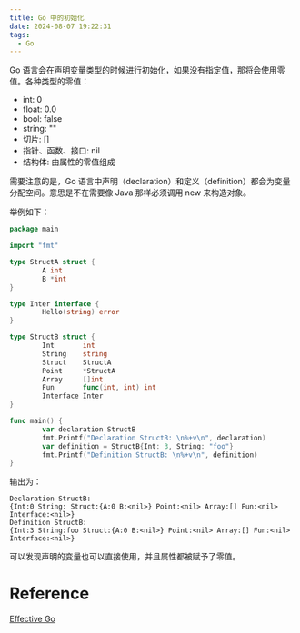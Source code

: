 ```yaml
---
title: Go 中的初始化
date: 2024-08-07 19:22:31
tags:
  - Go
---
```


Go 语言会在声明变量类型的时候进行初始化，如果没有指定值，那将会使用零值。各种类型的零值：

- int: 0
- float: 0.0
- bool: false
- string: ""
- 切片: []
- 指针、函数、接口: nil
- 结构体: 由属性的零值组成

需要注意的是，Go 语言中声明（declaration）和定义（definition）都会为变量分配空间。意思是不在需要像 Java 那样必须调用 new 来构造对象。

举例如下：

```go
package main

import "fmt"

type StructA struct {
        A int
        B *int
}

type Inter interface {
        Hello(string) error
}

type StructB struct {
        Int       int
        String    string
        Struct    StructA
        Point     *StructA
        Array     []int
        Fun       func(int, int) int
        Interface Inter
}

func main() {
        var declaration StructB
        fmt.Printf("Declaration StructB: \n%+v\n", declaration)
        var definition = StructB{Int: 3, String: "foo"}
        fmt.Printf("Definition StructB: \n%+v\n", definition)
}
```

输出为：

```
Declaration StructB:
{Int:0 String: Struct:{A:0 B:<nil>} Point:<nil> Array:[] Fun:<nil> Interface:<nil>}
Definition StructB:
{Int:3 String:foo Struct:{A:0 B:<nil>} Point:<nil> Array:[] Fun:<nil> Interface:<nil>}
```

可以发现声明的变量也可以直接使用，并且属性都被赋予了零值。

# Reference

[Effective Go](https://go.dev/doc/effective_go#data)

